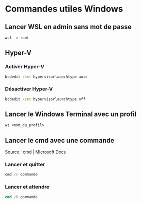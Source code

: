 # Commandes utiles Windows

## Lancer WSL en admin sans mot de passe

```cmd 
wsl -u root 
```

## Hyper-V

### Activer Hyper-V

```cmd
bcdedit /set hypervisorlaunchtype auto 
```

### Désactiver Hyper-V

```cmd
bcdedit /set hypervisorlaunchtype off
```

## Lancer le Windows Terminal avec un profil

```cmd
wt <nom_du_profil>
```

## Lancer le cmd avec une commande

Source : [cmd | Microsoft Docs](https://docs.microsoft.com/fr-fr/windows-server/administration/windows-commands/cmd)

### Lancer et quitter

```cmd
cmd /c commande
```

### Lancer et attendre

```cmd
cmd /k commande
```